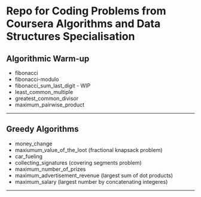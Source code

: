 # Repo for Coding Problems from Coursera Algorithms and Data Structures Specialisation

## Algorithmic Warm-up
- fibonacci
- fibonacci-modulo
- fibonacci_sum_last_digit - WIP
- least_common_multiple
- greatest_common_divisor
- maximum_pairwise_product

---

## Greedy Algorithms
- money_change
- maxiumum_value_of_the_loot (fractional knapsack problem)
- car_fueling
- collecting_signatures (covering segments problem)
- maximum_number_of_prizes
- maximum_advertisement_revenue (largest sum of dot products)
- maximum_salary (largest number by concatenating integeres)

---
